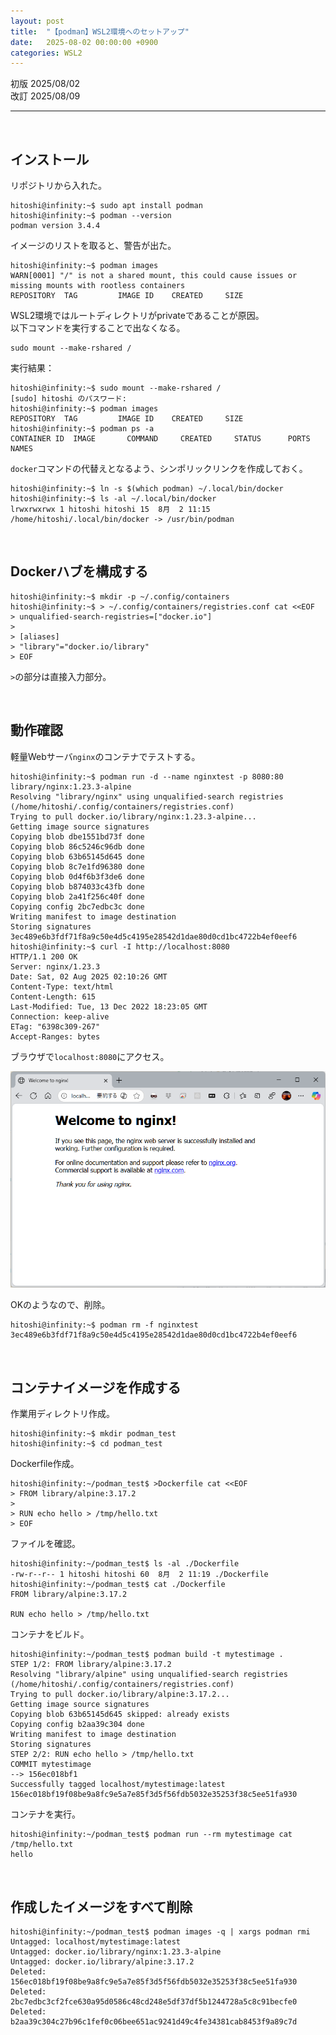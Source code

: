 ```yaml
---
layout: post
title:  "【podman】WSL2環境へのセットアップ"
date:   2025-08-02 00:00:00 +0900
categories: WSL2
---
```


初版 2025/08/02  
改訂 2025/08/09

-----

<br>

## インストール

リポジトリから入れた。  

```
hitoshi@infinity:~$ sudo apt install podman
hitoshi@infinity:~$ podman --version
podman version 3.4.4
```

イメージのリストを取ると、警告が出た。  

```
hitoshi@infinity:~$ podman images
WARN[0001] "/" is not a shared mount, this could cause issues or missing mounts with rootless containers
REPOSITORY  TAG         IMAGE ID    CREATED     SIZE
```

WSL2環境ではルートディレクトリがprivateであることが原因。  
以下コマンドを実行することで出なくなる。  

```
sudo mount --make-rshared /
```

実行結果：  
```
hitoshi@infinity:~$ sudo mount --make-rshared /
[sudo] hitoshi のパスワード:
hitoshi@infinity:~$ podman images
REPOSITORY  TAG         IMAGE ID    CREATED     SIZE
hitoshi@infinity:~$ podman ps -a
CONTAINER ID  IMAGE       COMMAND     CREATED     STATUS      PORTS       NAMES
```

`docker`コマンドの代替えとなるよう、シンポリックリンクを作成しておく。  

```
hitoshi@infinity:~$ ln -s $(which podman) ~/.local/bin/docker
hitoshi@infinity:~$ ls -al ~/.local/bin/docker
lrwxrwxrwx 1 hitoshi hitoshi 15  8月  2 11:15 /home/hitoshi/.local/bin/docker -> /usr/bin/podman
```

<br>

## Dockerハブを構成する

```
hitoshi@infinity:~$ mkdir -p ~/.config/containers
hitoshi@infinity:~$ > ~/.config/containers/registries.conf cat <<EOF
> unqualified-search-registries=["docker.io"]
>
> [aliases]
> "library"="docker.io/library"
> EOF
```

`>`の部分は直接入力部分。  

<br>

## 動作確認

軽量Webサーバ`nginx`のコンテナでテストする。

```
hitoshi@infinity:~$ podman run -d --name nginxtest -p 8080:80 library/nginx:1.23.3-alpine
Resolving "library/nginx" using unqualified-search registries (/home/hitoshi/.config/containers/registries.conf)
Trying to pull docker.io/library/nginx:1.23.3-alpine...
Getting image source signatures
Copying blob dbe1551bd73f done
Copying blob 86c5246c96db done
Copying blob 63b65145d645 done
Copying blob 8c7e1fd96380 done
Copying blob 0d4f6b3f3de6 done
Copying blob b874033c43fb done
Copying blob 2a41f256c40f done
Copying config 2bc7edbc3c done
Writing manifest to image destination
Storing signatures
3ec489e6b3fdf71f8a9c50e4d5c4195e28542d1dae80d0cd1bc4722b4ef0eef6
hitoshi@infinity:~$ curl -I http://localhost:8080
HTTP/1.1 200 OK
Server: nginx/1.23.3
Date: Sat, 02 Aug 2025 02:10:26 GMT
Content-Type: text/html
Content-Length: 615
Last-Modified: Tue, 13 Dec 2022 18:23:05 GMT
Connection: keep-alive
ETag: "6398c309-267"
Accept-Ranges: bytes
```

ブラウザで`localhost:8080`にアクセス。  

![2025-08-02-wsl-podman-setup-01.png](/resources/2025-08-02-wsl-podman-setup-01.png)

OKのようなので、削除。  

```
hitoshi@infinity:~$ podman rm -f nginxtest
3ec489e6b3fdf71f8a9c50e4d5c4195e28542d1dae80d0cd1bc4722b4ef0eef6
```

<br>

## コンテナイメージを作成する

作業用ディレクトリ作成。  

```
hitoshi@infinity:~$ mkdir podman_test
hitoshi@infinity:~$ cd podman_test
```

Dockerfile作成。  

```
hitoshi@infinity:~/podman_test$ >Dockerfile cat <<EOF
> FROM library/alpine:3.17.2
>
> RUN echo hello > /tmp/hello.txt
> EOF
```

ファイルを確認。  

```
hitoshi@infinity:~/podman_test$ ls -al ./Dockerfile
-rw-r--r-- 1 hitoshi hitoshi 60  8月  2 11:19 ./Dockerfile
hitoshi@infinity:~/podman_test$ cat ./Dockerfile
FROM library/alpine:3.17.2

RUN echo hello > /tmp/hello.txt
```

コンテナをビルド。  

```
hitoshi@infinity:~/podman_test$ podman build -t mytestimage .
STEP 1/2: FROM library/alpine:3.17.2
Resolving "library/alpine" using unqualified-search registries (/home/hitoshi/.config/containers/registries.conf)
Trying to pull docker.io/library/alpine:3.17.2...
Getting image source signatures
Copying blob 63b65145d645 skipped: already exists
Copying config b2aa39c304 done
Writing manifest to image destination
Storing signatures
STEP 2/2: RUN echo hello > /tmp/hello.txt
COMMIT mytestimage
--> 156ec018bf1
Successfully tagged localhost/mytestimage:latest
156ec018bf19f08be9a8fc9e5a7e85f3d5f56fdb5032e35253f38c5ee51fa930
```

コンテナを実行。  

```
hitoshi@infinity:~/podman_test$ podman run --rm mytestimage cat /tmp/hello.txt
hello
```

<br>

## 作成したイメージをすべて削除

```
hitoshi@infinity:~/podman_test$ podman images -q | xargs podman rmi
Untagged: localhost/mytestimage:latest
Untagged: docker.io/library/nginx:1.23.3-alpine
Untagged: docker.io/library/alpine:3.17.2
Deleted: 156ec018bf19f08be9a8fc9e5a7e85f3d5f56fdb5032e35253f38c5ee51fa930
Deleted: 2bc7edbc3cf2fce630a95d0586c48cd248e5df37df5b1244728a5c8c91becfe0
Deleted: b2aa39c304c27b96c1fef0c06bee651ac9241d49c4fe34381cab8453f9a89c7d
```

